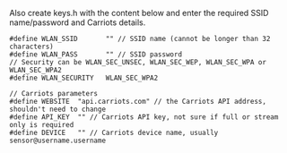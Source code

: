 Also create keys.h with the content below and enter the required SSID name/password and Carriots details.

```
#define WLAN_SSID       "" // SSID name (cannot be longer than 32 characters)
#define WLAN_PASS       "" // SSID password
// Security can be WLAN_SEC_UNSEC, WLAN_SEC_WEP, WLAN_SEC_WPA or WLAN_SEC_WPA2
#define WLAN_SECURITY   WLAN_SEC_WPA2

// Carriots parameters
#define WEBSITE  "api.carriots.com" // the Carriots API address, shouldn't need to change
#define API_KEY  "" // Carriots API key, not sure if full or stream only is required
#define DEVICE   "" // Carriots device name, usually sensor@username.username
```
